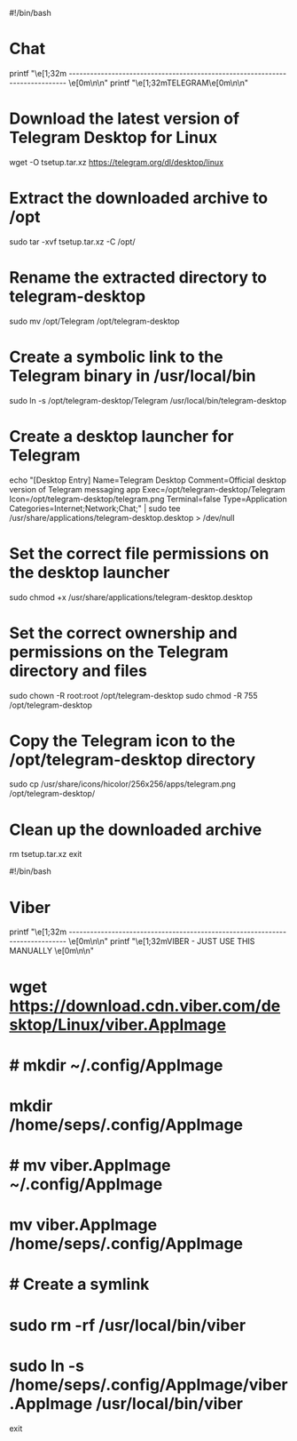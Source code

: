 #!/bin/bash

# Chat
printf "\e[1;32m ----------------------------------------------------------------------------- \e[0m\n\n"
printf "\e[1;32mTELEGRAM\e[0m\n\n"

# Download the latest version of Telegram Desktop for Linux
wget -O tsetup.tar.xz https://telegram.org/dl/desktop/linux

# Extract the downloaded archive to /opt
sudo tar -xvf tsetup.tar.xz -C /opt/

# Rename the extracted directory to telegram-desktop
sudo mv /opt/Telegram /opt/telegram-desktop

# Create a symbolic link to the Telegram binary in /usr/local/bin
sudo ln -s /opt/telegram-desktop/Telegram /usr/local/bin/telegram-desktop

# Create a desktop launcher for Telegram
echo "[Desktop Entry]
Name=Telegram Desktop
Comment=Official desktop version of Telegram messaging app
Exec=/opt/telegram-desktop/Telegram
Icon=/opt/telegram-desktop/telegram.png
Terminal=false
Type=Application
Categories=Internet;Network;Chat;" | sudo tee /usr/share/applications/telegram-desktop.desktop > /dev/null

# Set the correct file permissions on the desktop launcher
sudo chmod +x /usr/share/applications/telegram-desktop.desktop

# Set the correct ownership and permissions on the Telegram directory and files
sudo chown -R root:root /opt/telegram-desktop
sudo chmod -R 755 /opt/telegram-desktop

# Copy the Telegram icon to the /opt/telegram-desktop directory
sudo cp /usr/share/icons/hicolor/256x256/apps/telegram.png /opt/telegram-desktop/

# Clean up the downloaded archive
rm tsetup.tar.xz
exit



#!/bin/bash

# Viber

printf "\e[1;32m ----------------------------------------------------------------------------- \e[0m\n\n"
printf "\e[1;32mVIBER - JUST USE THIS MANUALLY \e[0m\n\n"

# wget https://download.cdn.viber.com/desktop/Linux/viber.AppImage

# # mkdir ~/.config/AppImage
# mkdir /home/seps/.config/AppImage

# # mv viber.AppImage ~/.config/AppImage
# mv viber.AppImage /home/seps/.config/AppImage

# # Create a symlink
# sudo rm -rf /usr/local/bin/viber
# sudo ln -s /home/seps/.config/AppImage/viber.AppImage /usr/local/bin/viber

exit